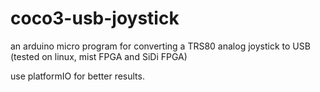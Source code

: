 # coco3-usb-joystick
an arduino micro program for converting a TRS80 analog joystick to USB (tested on linux, mist FPGA and SiDi FPGA)

use platformIO for better results.
